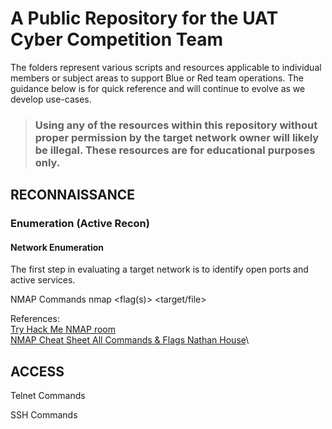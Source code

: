 # A Public Repository for the UAT Cyber Competition Team
The folders represent various scripts and resources applicable to individual members or subject areas to support Blue or Red team operations.  The guidance below is for quick reference and will continue to evolve as we develop use-cases.
> ### Using any of the resources within this repository without proper permission by the target network owner will likely be illegal.  These resources are for educational purposes only. 

## RECONNAISSANCE
### Enumeration (Active Recon)
#### Network Enumeration
The first step in evaluating a target network is to identify open ports and active services.

NMAP Commands
nmap <flag(s)> <target/file>



References:\
[Try Hack Me NMAP room](https://tryhackme.com/r/room/furthernmap)\
[NMAP Cheat Sheet All Commands & Flags Nathan House](https://www.stationx.net/nmap-cheat-sheet/)\

## ACCESS

Telnet Commands

SSH Commands
